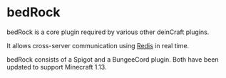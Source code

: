 # bedRock

bedRock is a core plugin required by various other deinCraft plugins.

It allows cross-server communication using [Redis](https://redis.io/) in real time.

bedRock consists of a Spigot and a BungeeCord plugin. Both have been updated to support Minecraft 1.13.
